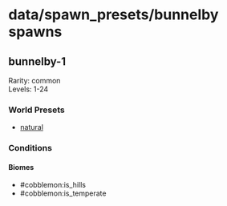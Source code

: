 # data/spawn_presets/bunnelby spawns  
  
## bunnelby-1  
Rarity: common  
Levels: 1-24  
  
### World Presets  
* [natural](data/spawn_data/natural.md)  
  
### Conditions  
  
#### Biomes  
  * #cobblemon:is_hills
  * #cobblemon:is_temperate
  
